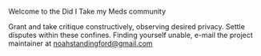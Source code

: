 Welcome to the Did I Take my Meds community

Grant and take critique constructively, observing desired privacy.
Settle disputes within these confines.
Finding yourself unable, e-mail the project maintainer at noahstandingford@gmail.com
